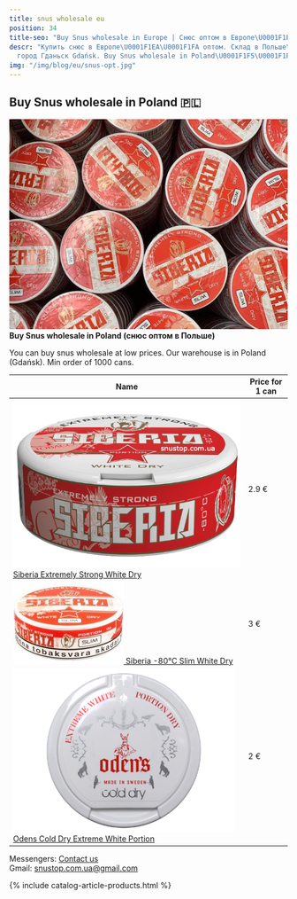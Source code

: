 ```yaml
---
title: snus wholesale eu
position: 34
title-seo: "Buy Snus wholesale in Europe | Снюс оптом в Европе\U0001F1EA\U0001F1FA"
descr: "Купить снюс в Европе\U0001F1EA\U0001F1FA оптом. Склад в Польше\U0001F1F5\U0001F1F1,
  город Гданьск Gdańsk. Buy Snus wholesale in Poland\U0001F1F5\U0001F1F1."
img: "/img/blog/eu/snus-opt.jpg"
---
```


<section class="mb-4">
	<h1>Buy Snus wholesale in Poland 🇵🇱</h1>
	<div class="row">
		<div class="col-md-7">
			<img class="img-fluid" src="/img/blog/eu/snus-opt.jpg" alt="Buy Snus wholesale in Europe">
		</div>
		<div class="col-md-5">
			<strong>Buy Snus wholesale in Poland (снюс оптом в Польше)</strong>
			<p>You can buy snus wholesale at low prices. Our warehouse is in Poland (Gdańsk). Min order of 1000 cans.</p>
			<table class="table table-sm table-bordered opt-table"> 
				<thead> <tr> <th>Name</th> <th>Price for 1 can</th></tr> </thead> 
				<tbody> 
					<tr> 
						<td>
							<a href="/siberia-white"><img src="img/products/siberia-white-dry.png" alt="Siberia Extremely Strong White Dry Buy Snus wholesale in Poland"> Siberia Extremely Strong White Dry</a>
						</td> 
						<td>2.9 €</td>
					</tr>
					<tr> 
						<td>
							<a href="/siberia-white-dry-slim"><img src="img/products/siberia-white-dry-slim.jpg" alt="Siberia -80°C Slim White Dry Buy Snus wholesale in Europe"> Siberia -80°C Slim White Dry</a>
						</td> 
						<td>3 €</td>
					</tr>
					<tr> 
						<td>
							<a href="/odens-cold-dry"><img src="img/products/odens-cold-dry.png" alt="odens cold dry Buy Snus wholesale in Europe"> Odens Cold Dry Extreme White Portion</a>
						</td> 
						<td>2 €</td>
					</tr>
				</tbody> 
			</table>
			<p>Messengers: <a href="#contactModal" data-toggle="modal" data-target="#contactModal">Contact us</a><br>Gmail: <a href="mailto:snustop.com.ua@gmail.com" target="_blank" title="Написать на почту"> snustop.com.ua@gmail.com </a></p>
		</div>
	</div>
</section>

{% include catalog-article-products.html %}

